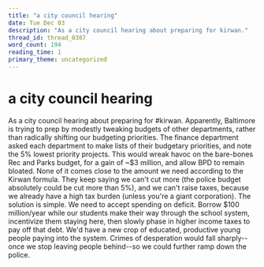 ```yaml
---
title: "a city council hearing"
date: Tue Dec 03
description: "As a city council hearing about preparing for kirwan."
thread_id: thread_0387
word_count: 194
reading_time: 1
primary_theme: uncategorized
---
```


# a city council hearing

As a city council hearing about preparing for #kirwan. Apparently, Baltimore is trying to prep by modestly tweaking budgets of other departments, rather than radically shifting our budgeting priorities. The finance department asked each department to make lists of their budgetary priorities, and note the 5% lowest priority projects. This would wreak havoc on the bare-bones Rec and Parks budget, for a gain of ~$3 million, and allow BPD to remain bloated. None of it comes close to the amount we need according to the Kirwan formula. They keep saying we can't cut more (the police budget absolutely could be cut more than 5%), and we can't raise taxes, because we already have a high tax burden (unless you're a giant corporation). The solution is simple. We need to accept spending on deficit. Borrow $100 million/year while our students make their way through the school system, incentivize them staying here, then slowly phase in higher income taxes to pay off that debt. We'd have a new crop of educated, productive young people paying into the system. Crimes of desperation would fall sharply--once we stop leaving people behind--so we could further ramp down the police.